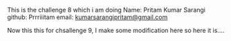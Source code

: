 This is the challenge 8 which i am doing 
Name: Pritam Kumar Sarangi
github: Prrriiitam
email: kumarsarangipritam@gmail.com

Now this this for chsallenge 9, I make some modification here so here it is....